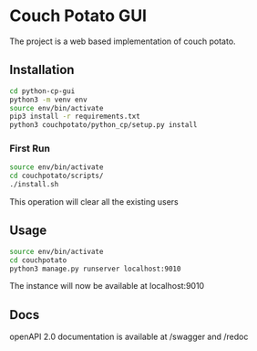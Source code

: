 # Couch Potato GUI

The project is a web based implementation of couch potato.

## Installation

```bash 
cd python-cp-gui
python3 -m venv env
source env/bin/activate
pip3 install -r requirements.txt
python3 couchpotato/python_cp/setup.py install
```



### First Run

```bash
source env/bin/activate
cd couchpotato/scripts/
./install.sh
```

This operation will clear all the existing users

## Usage
```bash
source env/bin/activate
cd couchpotato
python3 manage.py runserver localhost:9010
```

The instance will now be available at  localhost:9010

## Docs
openAPI 2.0 documentation is available at /swagger and /redoc

